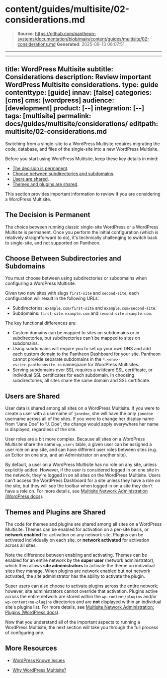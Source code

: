 # content/guides/multisite/02-considerations.md

> **Source**: https://github.com/pantheon-systems/documentation/blob/main/content/guides/multisite/02-considerations.md
> **Generated**: 2025-09-13 06:07:51

---

---
title: WordPress Multisite
subtitle: Considerations
description: Review important WordPress Multisite considerations.
type: guide
contenttype: [guide]
innav: [false]
categories: [cms]
cms: [wordpress]
audience: [development]
product: [--]
integration: [--]
tags: [multisite]
permalink: docs/guides/multisite/considerations/
editpath: multisite/02-considerations.md
---

Switching from a single-site to a WordPress Multisite requires migrating the code, database, and files of the single-site into a new WordPress Multisite.

Before you start using WordPress Multisite, keep these key details in mind:

* [The decision is permanent](#the-decision-is-permanent).
* [Choose between subdirectories and subdomains](#choose-between-subdirectories-and-subdomains).
* [Users are shared](#users-are-shared).
* [Themes and plugins are shared](#themes-and-plugins-are-shared).

This section provides important information to review if you are considering a WordPress Multisite.

## The Decision is Permanent

The choice between running classic single-site WordPress or a WordPress Multisite is permanent. Once you perform the initial configuration (which is relatively straightforward to do), it's technically challenging to switch back to single-site, and not supported on Pantheon.

## Choose Between Subdirectories and Subdomains
You must choose between using subdirectories or subdomains when configuring a WordPress Multisite. 

Given two new sites with slugs <Popover title="Slugs" content="Generally, <a class='external' href='https://wordpress.org/documentation/article/wordpress-glossary/#slug'>slugs</a> are URL friendly descriptions for a post or a page in WordPress. In the context of WordPress Multisites, a slug is a URL friendly description for a network site." /> `first-site` and `second-site`, each configuration will result in the following URLs:

* Subdirectories: `example.com/first-site` and `example.com/second-site`.
* Subdomains: `first-site.example.com` and `second-site.example.com`.

The key functional differences are:

- Custom domains can be mapped to sites on subdomains or in subdirectories, but subdirectories can't be mapped to sites on subdomains.
- Using subdomains will require you to set up your own DNS and add each custom domain to the Pantheon Dashboard for your site. Pantheon cannot provide separate subdomains in the `*.<env>-<site>.pantheonsite.io` namespace for WordPress Multisites.
- Serving subdomains over SSL requires a wildcard SSL certificate, or individual SSL certificates for each subdomain. In choosing subdirectories, all sites share the same domain and SSL certificate.

## Users are Shared
User data is shared among all sites on a WordPress Multisite. If you were to create a user with a username of `janedoe`, she will have the only `janedoe` username across all of the sites. If you were to change her display name from “Jane Doe” to “J. Doe”, the change would apply everywhere her name is displayed, regardless of the site.

User roles are a bit more complex. Because all sites on a WordPress Multisite share the same `wp_users` table, a given user can be assigned a user role on any site, and can have different user roles between sites (e.g. an Editor on one site, and an Administrator on another site).

By default, a user on a WordPress Multisite has no role on any site, unless explicitly added. However, if the user is considered logged in on one site in the network, they're logged in on all sites on the WordPress Multisite. Users can't access the WordPress Dashboard for a site unless they have a role on the site, but they will see the toolbar when logged in on a site they don't have a role on. For more details, see [Multisite Network Administration (WordPress docs)](https://wordpress.org/documentation/article/multisite-network-administration/).

## Themes and Plugins are Shared
The code for themes and plugins are shared among all sites on a WordPress Multisite. Themes can be enabled for activation on a per-site basis, or **network enabled** for activation on any network site. Plugins can be activated individually on each site, or **network activated** for activation across all sites.

Note the difference between enabling and activating. Themes can be enabled for an entire network by the **super user** (network administrator), which then allows **site administrators** to activate the theme on individual sites they manage. When plugins are network enabled but not network activated, the site administrator has the ability to activate the plugin.

Super users can also choose to activate plugins across the entire network; however, site administrators cannot override that activation. Plugins active across the entire network are stored within the `wp-content/plugins` and/or `wp-content/mu-plugins` directories and are **not** displayed within an individual site's plugins list. For more details, see [Multisite Network Administration: Plugins (WordPress docs)](https://wordpress.org/documentation/article/multisite-network-administration/).

Now that you understand all of the important aspects to running a WordPress Multisite, the next section will take you through the full process of configuring one.

## More Resources

- [WordPress Known Issues](/wordpress-known-issues)

- [Why WordPress Multisite?](https://pantheon.io/blog/why-wordpress-multisite)